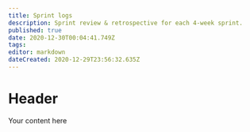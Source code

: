 ```yaml
---
title: Sprint logs
description: Sprint review & retrospective for each 4-week sprint.
published: true
date: 2020-12-30T00:04:41.749Z
tags: 
editor: markdown
dateCreated: 2020-12-29T23:56:32.635Z
---
```


# Header
Your content here